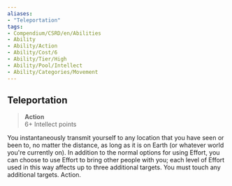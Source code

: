```yaml
---
aliases:
- "Teleportation"
tags:
- Compendium/CSRD/en/Abilities
- Ability
- Ability/Action
- Ability/Cost/6
- Ability/Tier/High
- Ability/Pool/Intellect
- Ability/Categories/Movement
---
```


  
## Teleportation  
>**Action**  
>6+ Intellect points
  
You instantaneously transmit yourself to any location that you have seen or been to, no matter the distance, as long as it is on Earth (or whatever world you're currently on). In addition to the normal options for using Effort, you can choose to use Effort to bring other people with you; each level of Effort used in this way affects up to three additional targets. You must touch any additional targets. Action.